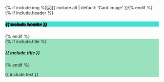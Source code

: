 <div class="card mb-3">
{% if include.img %}<img class="card-img-top" src="{{ include.img | prepend: '/images/' | absolute_url }}" alt="{{ include.alt | default: 'Card image' }}">{% endif %}
{% if include.header %}<h5 class="card-header" style="text-shadow: 2px 2px rgb(0, 0, 0); background-color: #40e0d0;">{{ include.header }}</h5>{% endif %}
<div class="card-body" style="background-color: rgb(154, 226, 190);">
{% if include.title %}<h5 class="card-title">{{ include.title }}</h5>{% endif %}
<div class="card-text" markdown="1">

{{ include.text }}

</div>
</div>
</div>